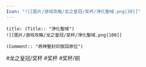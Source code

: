 ```yaml
---
Icon: "![[图片/游戏攻略/龙之皇冠/奖杯/淨化聖域.png|30]]"
---
```

```ad-common-bronze-trophy
title: (Title:: "淨化聖域")
![[图片/游戏攻略/龙之皇冠/奖杯/淨化聖域.png|100]]

(Comment:: "將神聖封印放回原位")
```

#龙之皇冠/奖杯 #奖杯 #奖杯/铜
